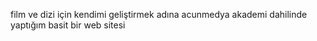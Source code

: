 film ve dizi için kendimi geliştirmek adına acunmedya akademi dahilinde yaptığım basit bir web sitesi
